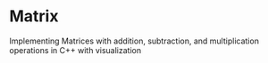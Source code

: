 # Matrix
Implementing Matrices with addition, subtraction, and multiplication operations in C++ with visualization
